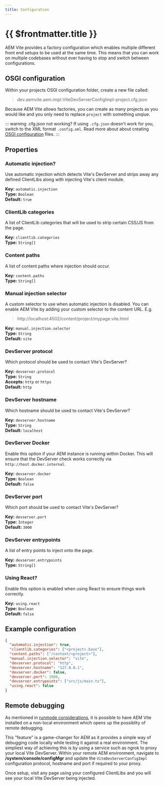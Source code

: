 ```yaml
---
title: Configuration
---
```


# {{ $frontmatter.title }}

AEM Vite provides a factory configuration which enables multiple different front end setups to be used at the same time. This means that you can work on multiple codebases without ever having to stop and switch between configurations.

## OSGI configuration

Within your projects OSGI configuration folder, create a new file called:

> dev.aemvite.aem.impl.ViteDevServerConfigImpl-project.cfg.json

Because AEM Vite allows factories, you can create as many projects as you would like and you only need to replace `project` with something unqiue.

::: warning .cfg.json not working?
If using `.cfg.json` doesn't work for you, switch to the XML format `.config.xml`. Read more about about creating [OSGI configuration](https://experienceleague.adobe.com/docs/experience-manager-cloud-service/implementing/deploying/configuring-osgi.html?lang=en) files.
:::

## Properties

### Automatic injection?

Use automatic injection which detects Vite's DevServer and strips away any defined ClientLibs along with injecting Vite's client module.

**Key:** `automatic.injection`<br>
**Type:** `Boolean`<br>
**Default:** `true`

### ClientLib categories

A list of ClientLib categories that will be used to strip certain CSS/JS from the page.

**Key:** `clientlib.categories`<br>
**Type:** `String[]`

### Content paths

A list of content paths where injection should occur.

**Key:** `content.paths`<br>
**Type:** `String[]`

### Manual injection selector

A custom selector to use when automatic injection is disabled. You can enable AEM Vite by adding your custom selector to the content URL. E.g.

> http://localhost:4502/content/project/mypage.vite.html

**Key:** `manual.injection.selector`<br>
**Type:** `String`<br>
**Default:** `vite`

### DevServer protocol

Which protocol should be used to contact Vite's DevServer?

**Key:** `devserver.protocol`<br>
**Type:** `String`<br>
**Accepts:** `http` or `https`<br>
**Default:** `http`

### DevServer hostname

Which hostname should be used to contact Vite's DevServer?

**Key:** `devserver.hostname`<br>
**Type:** `String`<br>
**Default:** `localhost`

### DevServer Docker

Enable this option if your AEM instance is running within Docker. This will ensure that the DevServer check works correctly via `http://host.docker.internal`.

**Key:** `devserver.docker`<br>
**Type:** `Boolean`<br>
**Default:** `false`

### DevServer port

Which port should be used to contact Vite's DevServer?

**Key:** `devserver.port`<br>
**Type:** `Integer`<br>
**Default:** `3000`

### DevServer entrypoints

A list of entry points to inject onto the page.

**Key:** `devserver.entrypoints`<br>
**Type:** `String[]`

### Using React?

Enable this option is enabled when using React to ensure things work correctly.

**Key:** `using.react`<br>
**Type:** `Boolean`<br>
**Default:** `false`

## Example configuration

```json
{
  "automatic.injection": true,
  "clientlib.categories": ["<project>.base"],
  "content.paths": ["/content/<project>"],
  "manual.injection.selector": "vite",
  "devserver.protocol": "http",
  "devserver.hostname": "127.0.0.1",
  "devserver.docker": false,
  "devserver.port": 3000,
  "devserver.entrypoints": ["src/js/main.ts"],
  "using.react": false
}
```

## Remote debugging

As mentioned in [runmode considerations](../installation/#runmode-considerations), it is possible to have AEM Vite installed on a non-local environment which opens up the possiblity of remote debugging.

This "feature" is a game-changer for AEM as it provides a simple way of debugging code locally while testing it against a real environment. The simpliest way of achieving this is by using a service such as ngrok to proxy your local Vite DevServer. Within your remote AEM environment, navigate to **/system/console/configMgr** and update the `ViteDevServerConfigImpl` configuration protocol, hostname and port if required to your proxy.

Once setup, visit any page using your configured ClientLibs and you will see your local Vite DevServer being injected.
